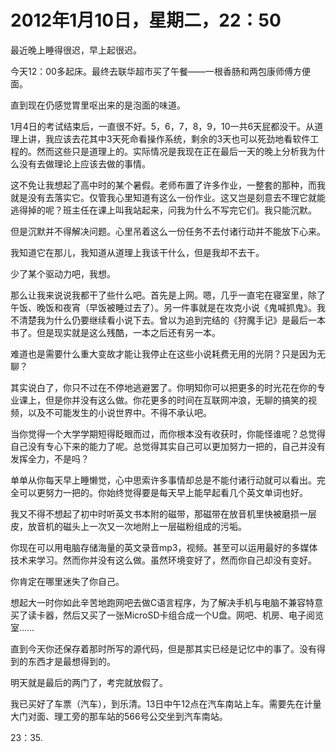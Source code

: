 # 2012年1月10日，星期二，22：50

最近晚上睡得很迟，早上起很迟。

今天12：00多起床。最终去联华超市买了午餐——一根香肠和两包康师傅方便面。

直到现在仍感觉胃里呕出来的是泡面的味道。

1月4日的考试结束后，一直很不好。5，6，7，8，9，10一共6天屁都没干。从道理上讲，我应该去花其中3天死命看操作系统，剩余的3天也可以死劲地看软件工程的。然而这些只是道理上的。实际情况是我现在正在最后一天的晚上分析我为什么没有去做理论上应该去做的事情。

这不免让我想起了高中时的某个暑假。老师布置了许多作业，一整套的那种，而我就是没有去落实它。仅管我心里知道有这么一份作业。这又岂是刻意去不理它就能逃得掉的呢？班主任在课上叫我站起来，问我为什么不写完它们。我只能沉默。

但是沉默并不得解决问题。心里吊着这么一份任务不去付诸行动并不能放下心来。

我知道它在那儿，我知道从道理上我该干什么，但是我却不去干。

少了某个驱动力吧，我想。

那么让我来说说我都干了些什么吧。首先是上网。嗯，几乎一直宅在寝室里，除了午饭、晚饭和夜宵（早饭被睡过去了）。另一件事就是在攻克小说《鬼喊抓鬼》。我不清楚我为什么仍要继续看小说下去。曾以为追到完结的《狩魔手记》是最后一本书了。但是现实就是这么残酷，一本之后还有另一本。

难道也是需要什么重大变故才能让我停止在这些小说耗费无用的光阴？只是因为无聊？

其实说白了，你只不过在不停地逃避罢了。你明知你可以把更多的时光花在你的专业课上，但是你并没有这么做。你花更多的时间在互联网冲浪，无聊的搞笑的视频，以及不可能发生的小说世界中。不得不承认吧。

当你觉得一个大学学期短得眨眼而过，而你根本没有收获时，你能怪谁呢？总觉得自己没有专心下来的能力了呢。总觉得其实自己可以更加努力一把的，自己并没有发挥全力，不是吗？

单单从你每天早上睡懒觉，心中思索许多事情却总是不能付诸行动就可以看出。完全可以更努力一把的。你始终觉得要是每天早上能早起看几个英文单词也好。

我又不得不想起了初中时听英文书本附的磁带，那磁带在放音机里快被磨损一层皮，放音机的磁头上一次又一次地附上一层磁粉组成的污垢。

你现在可以用电脑存储海量的英文录音mp3，视频。甚至可以运用最好的多媒体技术来学习。然而你并没有这么做。虽然环境变好了，然而你自己却没有变好。

你肯定在哪里迷失了你自己。

想起大一时你如此辛苦地跑网吧去做C语言程序，为了解决手机与电脑不兼容特意买了读卡器，然后又买了一张MicroSD卡组合成一个U盘。网吧、机房、电子阅览室……

直到今天你还保存着那时所写的源代码，但是那其实已经是记忆中的事了。没有得到的东西才是最想得到的。

明天就是最后的两门了，考完就放假了。

我已买好了车票（汽车），到乐清。13日中午12点在汽车南站上车。需要先在计量大门对面、理工旁的那车站的566号公交坐到汽车南站。

23：35.
